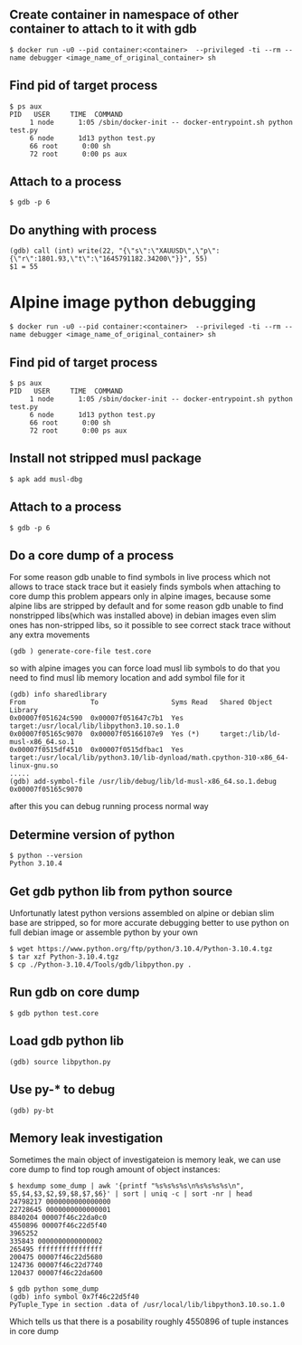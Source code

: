 ## Create container in namespace of other container to attach to it with gdb

    $ docker run -u0 --pid container:<container>  --privileged -ti --rm --name debugger <image_name_of_original_container> sh


## Find pid of target process

    $ ps aux
    PID   USER     TIME  COMMAND
         1 node      1:05 /sbin/docker-init -- docker-entrypoint.sh python test.py
         6 node      1d13 python test.py
         66 root      0:00 sh
         72 root      0:00 ps aux


## Attach to a process

    $ gdb -p 6


## Do anything with process

    (gdb) call (int) write(22, "{\"s\":\"XAUUSD\",\"p\":{\"r\":1801.93,\"t\":\"1645791182.34200\"}}", 55)
    $1 = 55



# Alpine image python debugging

    $ docker run -u0 --pid container:<container>  --privileged -ti --rm --name debugger <image_name_of_original_container> sh

## Find pid of target process

    $ ps aux
    PID   USER     TIME  COMMAND
         1 node      1:05 /sbin/docker-init -- docker-entrypoint.sh python test.py
         6 node      1d13 python test.py
         66 root      0:00 sh
         72 root      0:00 ps aux

## Install not stripped musl package

    $ apk add musl-dbg

## Attach to a process

    $ gdb -p 6

## Do a core dump of a process

For some reason gdb unable to find symbols in live process which not allows to trace stack trace
but it easiely finds symbols when attaching to core dump this problem appears only in alpine images,
because some alpine libs are stripped by default and for some reason gdb unable to find nonstripped libs(which was installed above)
in debian images even slim ones has non-stripped libs, so it possible to see correct stack trace without any extra movements

    (gdb ) generate-core-file test.core


so with alpine images you can force load musl lib symbols to do that you need to find musl lib memory location and add symbol file for it

    (gdb) info sharedlibrary
    From                To                  Syms Read   Shared Object Library
    0x00007f051624c590  0x00007f051647c7b1  Yes         target:/usr/local/lib/libpython3.10.so.1.0
    0x00007f05165c9070  0x00007f05166107e9  Yes (*)     target:/lib/ld-musl-x86_64.so.1
    0x00007f0515df4510  0x00007f0515dfbac1  Yes         target:/usr/local/lib/python3.10/lib-dynload/math.cpython-310-x86_64-linux-gnu.so
    .....
    (gdb) add-symbol-file /usr/lib/debug/lib/ld-musl-x86_64.so.1.debug  0x00007f05165c9070

after this you can debug running process normal way


## Determine version of python

    $ python --version
    Python 3.10.4

## Get gdb python lib from python source

Unfortunatly latest python versions assembled on alpine or debian slim base are stripped, so for more accurate debugging
better to use python on full debian image or assemble python by your own

    $ wget https://www.python.org/ftp/python/3.10.4/Python-3.10.4.tgz
    $ tar xzf Python-3.10.4.tgz
    $ cp ./Python-3.10.4/Tools/gdb/libpython.py .

## Run gdb on core dump

    $ gdb python test.core

## Load gdb python lib

    (gdb) source libpython.py

## Use py-* to debug

    (gdb) py-bt

## Memory leak investigation

Sometimes the main object of investigateion is memory leak, we can use core dump to find top rough amount of object instances:

    $ hexdump some_dump | awk '{printf "%s%s%s%s\n%s%s%s%s\n", $5,$4,$3,$2,$9,$8,$7,$6}' | sort | uniq -c | sort -nr | head
    24798217 0000000000000000
    22728645 0000000000000001
    8840204 00007f46c22da0c0
    4550896 00007f46c22d5f40
    3965252
    335843 0000000000000002
    265495 ffffffffffffffff
    200475 00007f46c22d5680
    124736 00007f46c22d7740
    120437 00007f46c22da600

    $ gdb python some_dump
    (gdb) info symbol 0x7f46c22d5f40
    PyTuple_Type in section .data of /usr/local/lib/libpython3.10.so.1.0

Which tells us that there is a posability roughly 4550896 of tuple instances in core dump
